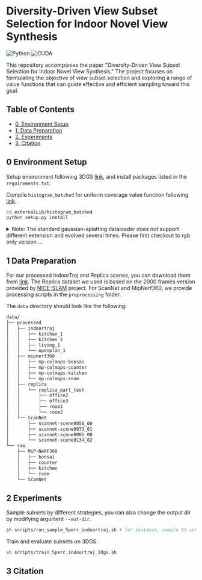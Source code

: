 # Diversity-Driven View Subset Selection for Indoor Novel View Synthesis
![Python](https://img.shields.io/badge/Python-3.7-blue)
![CUDA](https://img.shields.io/badge/CUDA-11.8-green)

This repository accompanies the paper "Diversity-Driven View Subset Selection for Indoor Novel View Synthesis." The project focuses on formulating the objective of view subset selection and exploring a range of value functions that can guide effective and efficient sampling toward this goal.

## Table of Contents
- [0. Environment Setup](#0-environment-setup)
- [1. Data Preparation](#1-data-preparation)
- [2. Experiments](#2-experiments)
- [3. Citation](#citation)


## 0 Environment Setup
Setup environment following 3DGS [link](https://github.com/graphdeco-inria/gaussian-splatting), and install packages listed in the ```requirements.txt```. 

Compile ```histogram_batched``` for uniform coverage value function following [link](https://gitlab.inria.fr/fungraph/progressive-camera-placement).
```bash
cd externalLib/histogram_batched
python setup.py install 
```

<details> 

<summary>Note: The standard gaussian-splatting dataloader does not support different extension and evolved several times. Please first checkout to rgb only version ...</summary>

```bash
cd gaussian-splatting
git checkout b2ada78a779ba0455dfdc2b718bdf1726b05a1b6
pip install submodules/diff-gaussian-rasterization
pip install submodules/simple-knn
```

Then, modify the ```readCamerasFromTransforms``` and ```fetchPly``` in ```scene/dataset_readers.py```
```python
def readCamerasFromTransforms(path, transformsfile, white_background, extension=".png"):
    cam_infos = []

    with open(os.path.join(path, transformsfile)) as json_file:
        contents = json.load(json_file)
        fovx = contents["camera_angle_x"]

        frames = contents["frames"]
        print(f'\033[1;32m [INFO]\033[0m Loading from {path} with size {len(frames)}')
        for idx, frame in enumerate(frames):
            if frame["file_path"].endswith('jpg'):
                extension='.jpg'
                if path in frame["file_path"]:
                    cam_name = frame["file_path"]
                else:
                    cam_name = os.path.join(path, frame["file_path"])
            elif frame["file_path"].endswith('JPG'):
                extension='.JPG'
                if path in frame["file_path"]:
                    cam_name = frame["file_path"]
                else:
                    cam_name = os.path.join(path, frame["file_path"])
            elif frame["file_path"].endswith('png'):
                extension='.png'
                if path in frame["file_path"]:
                    cam_name = frame["file_path"]
                else:
                    cam_name = os.path.join(path, frame["file_path"])
            else:
                cam_name = os.path.join(path, frame["file_path"] + extension)

            # NeRF 'transform_matrix' is a camera-to-world transform
            c2w = np.array(frame["transform_matrix"])
            # change from OpenGL/Blender camera axes (Y up, Z back) to COLMAP (Y down, Z forward)
            c2w[:3, 1:3] *= -1

            # get the world-to-camera transform and set R, T
            w2c = np.linalg.inv(c2w)
            R = np.transpose(w2c[:3,:3])  # R is stored transposed due to 'glm' in CUDA code
            T = w2c[:3, 3]

            if path in cam_name:
                image_path = cam_name
            else:
                image_path = os.path.join(path, cam_name)
            
            image_name = Path(cam_name).stem
            image = Image.open(image_path)

            im_data = np.array(image.convert("RGBA"))

            bg = np.array([1,1,1]) if white_background else np.array([0, 0, 0])

            norm_data = im_data / 255.0
            arr = norm_data[:,:,:3] * norm_data[:, :, 3:4] + bg * (1 - norm_data[:, :, 3:4])
            image = Image.fromarray(np.array(arr*255.0, dtype=np.byte), "RGB")

            if 'camera_angle_y' in contents.keys():
                FovY = contents['camera_angle_y']
                # print(focal2fov(fov2focal(fovx, image.size[0]), image.size[1]), FovY)
            else:
                fovy = focal2fov(fov2focal(fovx, image.size[0]), image.size[1])
                FovY = fovy 
            FovX = fovx

            cam_infos.append(CameraInfo(uid=idx, R=R, T=T, FovY=FovY, FovX=FovX, image=image,
                            image_path=image_path, image_name=image_name, width=image.size[0], height=image.size[1]))
            
    return cam_infos

def fetchPly(path):
    plydata = PlyData.read(path)
    vertices = plydata['vertex']
    positions = np.vstack([vertices['x'], vertices['y'], vertices['z']]).T
    try:
        colors = np.vstack([vertices['red'], vertices['green'], vertices['blue']]).T / 255.0
        normals = np.vstack([vertices['nx'], vertices['ny'], vertices['nz']]).T
    except:
        print('\033[1;31m [Warning]\033[0m', "CANNOT find normals in the point cloud, initialized by zeros, also randomize the color")
        normals = np.zeros_like(positions)
        shs = np.random.random((len(positions), 3)) / 255.0
        colors = SH2RGB(shs)
    return BasicPointCloud(points=positions, colors=colors, normals=normals)
```
</details> 


## 1 Data Preparation

For our processed IndoorTraj and Replica scenes, you can download them from [link](https://drive.google.com/drive/folders/1-vYWz3apLcXT1w7sFH2HM2yO7zxw3JKK). The Replica dataset we used is based on the 2000 frames version provided by [NICE-SLAM](https://github.com/cvg/nice-slam) project. For ScanNet and MipNerf360, we provide processing scripts in the ```preprocessing``` folder.

The ```data``` directory should look like the following:
```bash
data/
├── processed
│   ├── indoortraj
│   │   ├── kitchen_1
│   │   ├── kitchen_2
│   │   ├── living_1
│   │   └── openplan_1
│   ├── mipnerf360
│   │   ├── mp-colmaps-bonsai
│   │   ├── mp-colmaps-counter
│   │   ├── mp-colmaps-kitchen
│   │   └── mp-colmaps-room
│   ├── replica
│   │   └── replica_part_test
│   │       ├── office2
│   │       ├── office3
│   │       ├── room1
│   │       └── room2
│   └── ScanNet
│       ├── scannet-scene0050_00
│       ├── scannet-scene0073_01
│       ├── scannet-scene0085_00
│       └── scannet-scene0134_02
└── raw
    ├── MiP-NeRF360
    │   ├── bonsai
    │   ├── counter
    │   ├── kitchen
    │   └── room
    └── ScanNet
```


## 2 Experiments

Sample subsets by different strategies, you can also change the output dir by modifying argument ```--out-dir```.

```bash
sh scripts/run_sample_5perc_indoortraj.sh # for instance, sample 5% subset of indoortraj dataset
```

Train and evaluate subsets on 3DGS.

```bash
sh scripts/train_5perc_indoortraj_3dgs.sh
```

## 3 Citation
```bibtex

```

